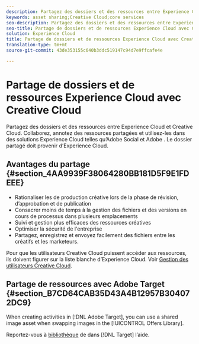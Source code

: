 ```yaml
---
description: Partagez des dossiers et des ressources entre Experience Cloud et Creative Cloud. Collaborez, annotez des ressources partagées et utilisez-les dans des solutions Experience Cloud telles qu’Adobe Social et Adobe . Le dossier partagé doit provenir d’Experience Cloud.
keywords: asset sharing;Creative Cloud;core services
seo-description: Partagez des dossiers et des ressources entre Experience Cloud et Creative Cloud. Collaborez, annotez des ressources partagées et utilisez-les dans des solutions Experience Cloud telles qu’Adobe Social et Adobe . Le dossier partagé doit provenir d’Experience Cloud.
seo-title: Partage de dossiers et de ressources Experience Cloud avec Creative Cloud
solution: Experience Cloud
title: Partage de dossiers et de ressources Experience Cloud avec Creative Cloud
translation-type: tm+mt
source-git-commit: 43de353155c640b3ddc519147c94d7e9ffcafe4e

---
```



# Partage de dossiers et de ressources Experience Cloud avec Creative Cloud

Partagez des dossiers et des ressources entre Experience Cloud et Creative Cloud. Collaborez, annotez des ressources partagées et utilisez-les dans des solutions Experience Cloud telles qu’Adobe Social et Adobe . Le dossier partagé doit provenir d’Experience Cloud.

## Avantages du partage {#section_4AA9939F38064280BB181D5F9E1FDEEE}

* Rationaliser les  de production créative lors de la phase de révision, d’approbation et de publication
* Consacrer moins de temps à la gestion des fichiers et des versions en cours de processus dans plusieurs emplacements
* Suivi et gestion plus efficaces des ressources créatives
* Optimiser la sécurité de l&#39;entreprise
* Partagez, enregistrez et envoyez facilement des fichiers entre les créatifs et les marketeurs.

Pour que les utilisateurs Creative Cloud puissent accéder aux ressources, ils doivent figurer sur la liste blanche d’Experience Cloud. Voir  [Gestion des utilisateurs Creative Cloud](../experience-cloud-assets/t-admin-add-cc-user.md#task_F36D4F1D49B44F09A54F7371810D2752).

## Partage de ressources avec Adobe Target {#section_B7CD64CAB35D43A4B12957B304072DC9}

When creating activities in [!DNL Adobe Target], you can use a shared image asset when swapping images in the [!UICONTROL Offers Library].

Reportez-vous à [ bibliothèque](https://docs.adobe.com/help/en/target/using/experiences/offers/manage-content.html) de dans [!DNL Target] l’aide.
